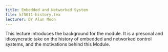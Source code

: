 ```yaml
---
title: Embedded and Networked System
file: kf5011-history.tex
lecturer: Dr Alun Moon
---
```

This lecture introduces the background for the module.
It is a presonal and idiosyncratic take on the history of embedded and networked control systems, and the motivations behind this Module.
